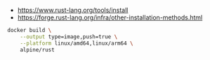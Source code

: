 - https://www.rust-lang.org/tools/install
- https://forge.rust-lang.org/infra/other-installation-methods.html

```sh
docker build \
    --output type=image,push=true \
    --platform linux/amd64,linux/arm64 \
    alpine/rust
```
